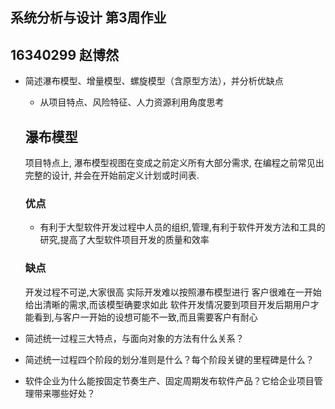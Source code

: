 ## 系统分析与设计 第3周作业
## 16340299 赵博然
* 简述瀑布模型、增量模型、螺旋模型（含原型方法），并分析优缺点
    - 从项目特点、风险特征、人力资源利用角度思考

    ## 瀑布模型
    项目特点上, 瀑布模型视图在变成之前定义所有大部分需求, 在编程之前常见出完整的设计, 并会在开始前定义计划或时间表.
    
    ### 优点
    - 有利于大型软件开发过程中人员的组织,管理,有利于软件开发方法和工具的研究,提高了大型软件项目开发的质量和效率
    ### 缺点
    开发过程不可逆,大家很高
实际开发难以按照瀑布模型进行
客户很难在一开始给出清晰的需求,而该模型确要求如此
软件开发情况要到项目开发后期用户才能看到,与客户一开始的设想可能不一致,而且需要客户有耐心

* 简述统一过程三大特点，与面向对象的方法有什么关系？
* 简述统一过程四个阶段的划分准则是什么？每个阶段关键的里程碑是什么？
* 软件企业为什么能按固定节奏生产、固定周期发布软件产品？它给企业项目管理带来哪些好处？
